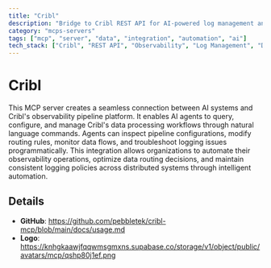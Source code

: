 ```yaml
---
title: "Cribl"
description: "Bridge to Cribl REST API for AI-powered log management and data pipeline configuration."
category: "mcps-servers"
tags: ["mcp", "server", "data", "integration", "automation", "ai"]
tech_stack: ["Cribl", "REST API", "Observability", "Log Management", "Data Pipelines"]
---
```


# Cribl

This MCP server creates a seamless connection between AI systems and Cribl's observability pipeline platform. It enables AI agents to query, configure, and manage Cribl's data processing workflows through natural language commands. Agents can inspect pipeline configurations, modify routing rules, monitor data flows, and troubleshoot logging issues programmatically. This integration allows organizations to automate their observability operations, optimize data routing decisions, and maintain consistent logging policies across distributed systems through intelligent automation.

## Details

- **GitHub**: https://github.com/pebbletek/cribl-mcp/blob/main/docs/usage.md
- **Logo**: https://knhgkaawjfqqwmsgmxns.supabase.co/storage/v1/object/public/avatars/mcp/qshp80j1ef.png
